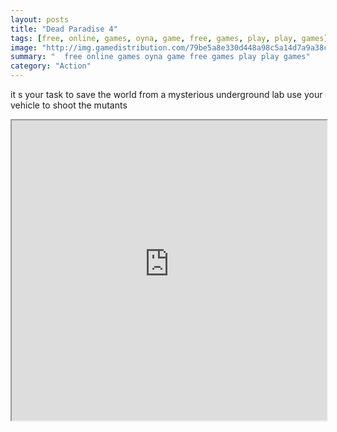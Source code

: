 ```yaml
---
layout: posts
title: "Dead Paradise 4"
tags: [free, online, games, oyna, game, free, games, play, play, games]
image: "http://img.gamedistribution.com/79be5a8e330d448a98c5a14d7a9a38c4.jpg"
summary: "  free online games oyna game free games play play games"
category: "Action"
---
```


it s your task to save the world from a mysterious underground lab use your vehicle to shoot the mutants

<iframe width="100%" height="480px;" src="http://flash.gamedistribution.com?game=79be5a8e330d448a98c5a14d7a9a38c4"></iframe>